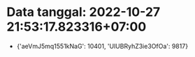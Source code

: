 # Data tanggal: 2022-10-27 21:53:17.823316+07:00

* {'aeVmJ5mq1551kNaG': 10401, 'UlUBRyhZ3ie3OfOa': 9817}
